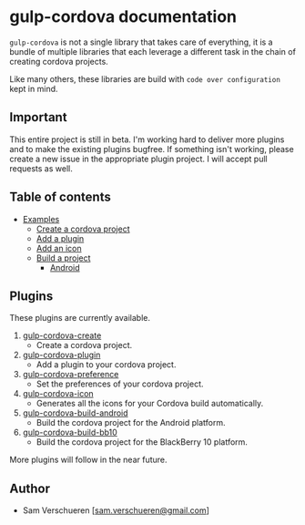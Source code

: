 # gulp-cordova documentation

`gulp-cordova` is not a single library that takes care of everything, it is a bundle of multiple libraries
that each leverage a different task in the chain of creating cordova projects.

Like many others, these libraries are build with ```code over configuration``` kept in mind.

## Important

This entire project is still in beta. I'm working hard to deliver more plugins and to make the existing plugins
bugfree. If something isn't working, please create a new issue in the appropriate plugin project. I will
accept pull requests as well.

## Table of contents

-  [Examples](examples/examples.md)
    - [Create a cordova project](examples/create.md)
    - [Add a plugin](examples/plugin.md)
    - [Add an icon](examples/icon.md)
    - [Build a project](examples.md#build-a-project)
        - [Android](examples.md#android)

## Plugins

These plugins are currently available.

1. [gulp-cordova-create](https://github.com/SamVerschueren/gulp-cordova-create)
    - Create a cordova project.
2. [gulp-cordova-plugin](https://github.com/SamVerschueren/gulp-cordova-plugin)
    - Add a plugin to your cordova project.
3. [gulp-cordova-preference](https://github.com/SamVerschueren/gulp-cordova-preference)
    - Set the preferences of your cordova project.
4. [gulp-cordova-icon](https://github.com/SamVerschueren/gulp-cordova-icon)
    - Generates all the icons for your Cordova build automatically.
5. [gulp-cordova-build-android](https://github.com/SamVerschueren/gulp-cordova-build-android)
    - Build the cordova project for the Android platform.
6. [gulp-cordova-build-bb10](https://github.com/SamVerschueren/gulp-cordova-build-bb10)
    - Build the cordova project for the BlackBerry 10 platform.

More plugins will follow in the near future.

## Author

- Sam Verschueren [<sam.verschueren@gmail.com>]
